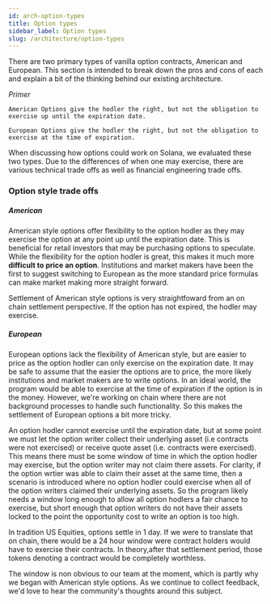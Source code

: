 ```yaml
---
id: arch-option-types
title: Option types
sidebar_label: Option types
slug: /architecture/option-types
---
```


There are two primary types of vanilla option contracts, American and European. This section is intended to break down the pros and cons of each and explain a bit of the thinking behind our existing architecture.

*Primer*
```
American Options give the hodler the right, but not the obligation to exercise up until the expiration date.

European Options give the hodler the right, but not the obligation to exercise at the time of expiration.
```

When discussing how options could work on Solana, we evaluated these two types. Due to the differences of when one may exercise, there are various technical trade offs as well as financial engineering trade offs.

### Option style trade offs

##### American
American style options offer flexibility to the option hodler as they may exercise the option at any point up until the expiration date. This is beneficial for retail investors that may be purchasing options to speculate. While the flexibility for the option hodler is great, this makes it much more **difficult to price an option**. Institutions and market makers have been the first to suggest switching to European as the more standard price formulas can make market making more straight forward.

Settlement of American style options is very straightfoward from an on chain settlement perspective. If the option has not expired, the hodler may exercise.

##### European
European options lack the flexibility of American style, but are easier to price as the option hodler can only exercise on the expiration date. It may be safe to assume that the easier the options are to price, the more likely institutions and market makers are to write options. In an ideal world, the program would be able to exercise at the time of expiration if the option is in the money. However, we're working on chain where there are not background processes to handle such functionality. So this makes the settlement of European options a bit more tricky.

An option hodler cannot exercise until the expiration date, but at some point we must let the option writer collect their underlying asset (i.e contracts were not exercised) or receive quote asset (i.e. contracts were exercised). This means there must be some window of time in which the option hodler may exercise, but the option writer may not claim there assets. For clarity, if the option wrtier was able to claim their asset at the same time, then a scenario is introduced where no option hodler could exercise when all of the option writers claimed their underlying assets. So the program likely needs a window long enough to allow all option hodlers a fair chance to exercise, but short enough that option writers do not have their assets locked to the point the opportunity cost to write an option is too high. 

In tradition US Equities, options settle in 1 day. If we were to translate that on chain, there would be a 24 hour window were contract holders would have to exercise their contracts. In theory,after that settlement period, those tokens denoting a contract would be completely worthless.

The window is non obvious to our team at the moment, which is partly why we began with American style options. As we continue to collect feedback, we'd love to hear the community's thoughts around this subject.
